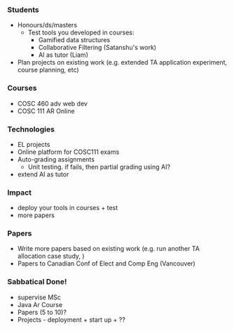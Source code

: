 ### Students
- Honours/ds/masters
	- Test tools you developed  in courses: 
		- Gamified data structures
		- Collaborative Filtering (Satanshu's work) 
		- AI as tutor (Liam)
- Plan projects on existing work (e.g. extended TA application experiment, course planning, etc)
### Courses
* COSC 460 adv web dev
* COSC 111 AR Online 
### Technologies
* EL projects
* Online platform for COSC111 exams
* Auto-grading assignments	
	* Unit testing. if fails, then partial grading using AI?	
* extend AI as tutor
### Impact 
- deploy your tools in courses + test
- more papers
### Papers
- Write more papers based on existing work (e.g. run another TA allocation case study, )
- Papers to Canadian Conf of Elect and Comp Eng (Vancouver)

### Sabbatical Done!
* supervise MSc
* Java Ar Course
* Papers (5 to 10)?
* Projects - deployment + start up + ??